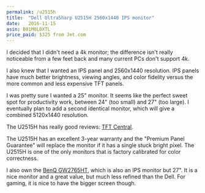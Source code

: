 ```yaml
---
permalink: /u2515h
title:  "Dell UltraSharp U2515H 2560x1440 IPS monitor"
date:   2016-11-15
asin: B01M0LDXTL
price_paid: $325 from Jet.com
---
```


I decided that I didn't need a 4k monitor; the difference isn't really
noticeable from a few feet back and many current PCs don't support 4k.

I also knew that I wanted an IPS panel and 2560x1440 resolution. IPS panels
have much better brightness, viewing angles, and color fidelity versus the more
common and less expensive TFT panels.

I was pretty sure I wanted a 25" monitor. It seems like the perfect sweet spot
for productivity work, between 24" (too small) and 27" (too large). I
eventually plan to add a second identical monitor, which will give a combined
5120x1440 resolution.

The U2515H has really good reviews: [TFT Central](http://www.tftcentral.co.uk/reviews/dell_u2515h.htm).

The U2515H has an excellent 3-year warranty and the "Premium Panel Guarantee"
will replace the monitor if it has a single stuck bright pixel. The U2515H is
one of the only monitors that is factory calibrated for color correctness.

I also own the [BenQ GW2765HT](http://amzn.to/2gdPUgz), which is also an IPS monitor but 27". It is a
nice monitor and a great value, but much less refined than the Dell. For
gaming, it is nice to have the bigger screen though.
